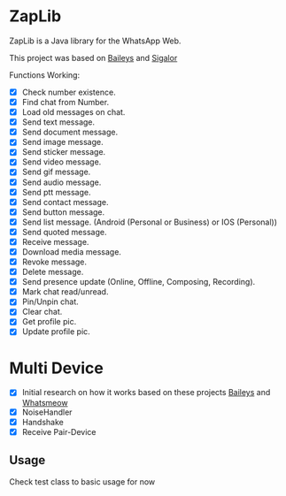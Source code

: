 # ZapLib

ZapLib is a Java library for the WhatsApp Web.

This project was based on [Baileys] and [Sigalor]

Functions Working:

- [x] Check number existence.
- [x] Find chat from Number.
- [x] Load old messages on chat.
- [x] Send text message.
- [x] Send document message.
- [x] Send image message.
- [x] Send sticker message.
- [x] Send video message.
- [x] Send gif message.
- [x] Send audio message.
- [x] Send ptt message.
- [x] Send contact message.
- [x] Send button message.
- [x] Send list message. (Android (Personal or Business) or IOS (Personal))
- [x] Send quoted message.
- [x] Receive message.
- [x] Download media message.
- [x] Revoke message.
- [x] Delete message.
- [x] Send presence update (Online, Offline, Composing, Recording).
- [x] Mark chat read/unread.
- [x] Pin/Unpin chat.
- [x] Clear chat.
- [x] Get profile pic.
- [x] Update profile pic.

# Multi Device

- [x] Initial research on how it works based on these projects [Baileys] and [Whatsmeow]
- [x] NoiseHandler
- [x] Handshake
- [x] Receive Pair-Device

[Baileys]: https://github.com/adiwajshing/Baileys

[Sigalor]: https://github.com/sigalor/whatsapp-web-reveng

[Whatsmeow]: https://github.com/tulir/whatsmeow

## Usage

Check test class to basic usage for now